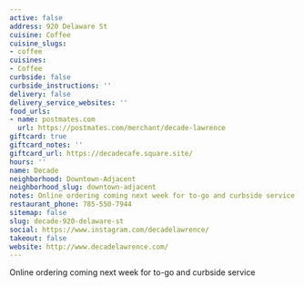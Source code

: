 ```yaml
---
active: false
address: 920 Delaware St
cuisine: Coffee
cuisine_slugs:
- coffee
cuisines:
- Coffee
curbside: false
curbside_instructions: ''
delivery: false
delivery_service_websites: ''
food_urls:
- name: postmates.com
  url: https://postmates.com/merchant/decade-lawrence
giftcard: true
giftcard_notes: ''
giftcard_url: https://decadecafe.square.site/
hours: ''
name: Decade
neighborhood: Downtown-Adjacent
neighborhood_slug: downtown-adjacent
notes: Online ordering coming next week for to-go and curbside service
restaurant_phone: 785-550-7944
sitemap: false
slug: decade-920-delaware-st
social: https://www.instagram.com/decadelawrence/
takeout: false
website: http://www.decadelawrence.com/
---
```


Online ordering coming next week for to-go and curbside service